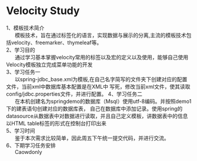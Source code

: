 <h1>Velocity Study</h1>
1、模板技术简介<br>
&nbsp;&nbsp;&nbsp;&nbsp;&nbsp;&nbsp;模板技术，旨在通过标签化的语言，实现数据与展示的分离,主流的模板技术包括velocity、freemarker、thymeleaf等。<br>
2、学习目的<br>
&nbsp;&nbsp;&nbsp;&nbsp;&nbsp;&nbsp;通过学习基本掌握velocity常用的标签以及宏的定义以及使用，能够自己使用Velocity模板独立完成菜单功能的开发<br>
3、学习任务一<br>
&nbsp;&nbsp;&nbsp;&nbsp;&nbsp;&nbsp;以spring-jdbc_base.xml为模板,在自己名字简写的文件夹下创建对应的配置文件，当前xml中数据库基本配置是在XML中
写死，修改当前xml文件，使其读取config/jdbc.properties文件，并进行配置。
4、学习任务二<br>
&nbsp;&nbsp;&nbsp;&nbsp;&nbsp;&nbsp;在本机创建名为springdemo的数据库（Msql）使用utf-8编码。并按照demo1下的建表语句创建对应的数据库表，
自己在数据库中添加记录。使用spring的datasource从数据表中对数据进行读取，并且自己定义模板，讲数据表中的信息以HTML table标签的形式在控制台打印出来<br>
5、学习时间<br>
&nbsp;&nbsp;&nbsp;&nbsp;&nbsp;&nbsp;鉴于本次需求比较简单，因此周五下午统一提交代码，并进行交流。<br>
6、下期学习任务安排<br>
&nbsp;&nbsp;&nbsp;&nbsp;&nbsp;&nbsp;Caowdonly
